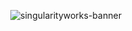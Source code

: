 <div align='center' width='100%'>

  ![singularityworks-banner](https://storage-r2.singularityworks.xyz/banner.png)

</div>
